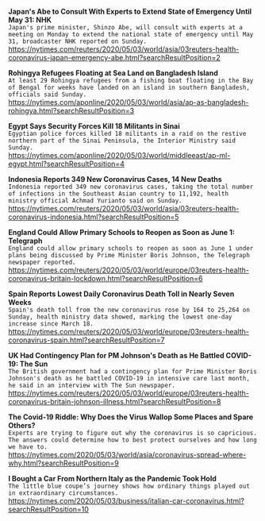 **Japan's Abe to Consult With Experts to Extend State of Emergency Until May 31: NHK**\
`Japan's prime minister, Shinzo Abe, will consult with experts at a meeting on Monday to extend the national state of emergency until May 31, broadcaster NHK reported on Sunday.`\
https://nytimes.com/reuters/2020/05/03/world/asia/03reuters-health-coronavirus-japan-emergency-abe.html?searchResultPosition=2

**Rohingya Refugees Floating at Sea Land on Bangladesh Island**\
`At least 29 Rohingya refugees from a fishing boat floating in the Bay of Bengal for weeks have landed on an island in southern Bangladesh, officials said Sunday.`\
https://nytimes.com/aponline/2020/05/03/world/asia/ap-as-bangladesh-rohingya.html?searchResultPosition=3

**Egypt Says Security Forces Kill 18 Militants in Sinai**\
`Egyptian police forces killed 18 militants in a raid on the restive northern part of the Sinai Peninsula, the Interior Ministry said Sunday.`\
https://nytimes.com/aponline/2020/05/03/world/middleeast/ap-ml-egypt.html?searchResultPosition=4

**Indonesia Reports 349 New Coronavirus Cases, 14 New Deaths**\
`Indonesia reported 349 new coronavirus cases, taking the total number of infections in the Southeast Asian country to 11,192, health ministry official Achmad Yurianto said on Sunday.`\
https://nytimes.com/reuters/2020/05/03/world/asia/03reuters-health-coronavirus-indonesia.html?searchResultPosition=5

**England Could Allow Primary Schools to Reopen as Soon as June 1: Telegraph**\
`England could allow primary schools to reopen as soon as June 1 under plans being discussed by Prime Minister Boris Johnson, the Telegraph newspaper reported.`\
https://nytimes.com/reuters/2020/05/03/world/europe/03reuters-health-coronavirus-britain-lockdown.html?searchResultPosition=6

**Spain Reports Lowest Daily Coronavirus Death Toll in Nearly Seven Weeks**\
`Spain's death toll from the new coronavirus rose by 164 to 25,264 on Sunday, health ministry data showed, marking the lowest one-day increase since March 18.`\
https://nytimes.com/reuters/2020/05/03/world/europe/03reuters-health-coronavirus-spain.html?searchResultPosition=7

**UK Had Contingency Plan for PM Johnson's Death as He Battled COVID-19: The Sun**\
`The British government had a contingency plan for Prime Minister Boris Johnson's death as he battled COVID-19 in intensive care last month, he said in an interview with The Sun newspaper.`\
https://nytimes.com/reuters/2020/05/03/world/europe/03reuters-health-coronavirus-britain-johnson-illness.html?searchResultPosition=8

**The Covid-19 Riddle: Why Does the Virus Wallop Some Places and Spare Others?**\
`Experts are trying to figure out why the coronavirus is so capricious. The answers could determine how to best protect ourselves and how long we have to.`\
https://nytimes.com/2020/05/03/world/asia/coronavirus-spread-where-why.html?searchResultPosition=9

**I Bought a Car From Northern Italy as the Pandemic Took Hold**\
`The little blue coupe’s journey shows how ordinary things played out in extraordinary circumstances.`\
https://nytimes.com/2020/05/03/business/italian-car-coronavirus.html?searchResultPosition=10

